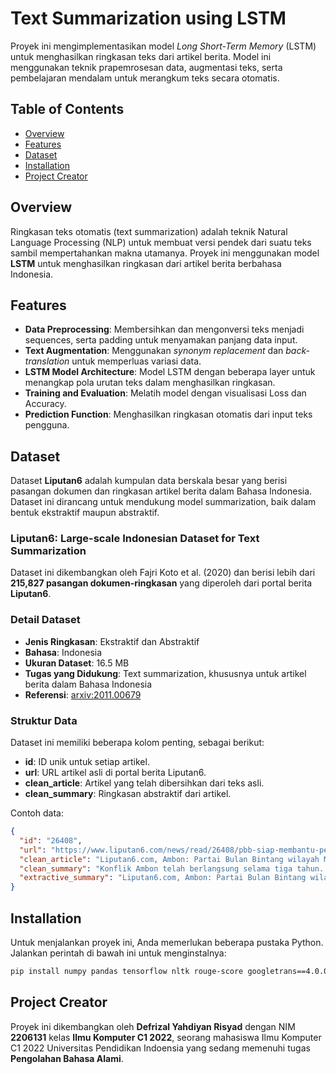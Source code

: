 # Text Summarization using LSTM

Proyek ini mengimplementasikan model _Long Short-Term Memory_ (LSTM) untuk menghasilkan ringkasan teks dari artikel berita. Model ini menggunakan teknik prapemrosesan data, augmentasi teks, serta pembelajaran mendalam untuk merangkum teks secara otomatis.

## Table of Contents

- [Overview](#overview)
- [Features](#features)
- [Dataset](#dataset)
- [Installation](#installation)
- [Project Creator](#project-creator)

## Overview

Ringkasan teks otomatis (text summarization) adalah teknik Natural Language Processing (NLP) untuk membuat versi pendek dari suatu teks sambil mempertahankan makna utamanya. Proyek ini menggunakan model **LSTM** untuk menghasilkan ringkasan dari artikel berita berbahasa Indonesia.

## Features

- **Data Preprocessing**: Membersihkan dan mengonversi teks menjadi sequences, serta padding untuk menyamakan panjang data input.
- **Text Augmentation**: Menggunakan _synonym replacement_ dan _back-translation_ untuk memperluas variasi data.
- **LSTM Model Architecture**: Model LSTM dengan beberapa layer untuk menangkap pola urutan teks dalam menghasilkan ringkasan.
- **Training and Evaluation**: Melatih model dengan visualisasi Loss dan Accuracy.
- **Prediction Function**: Menghasilkan ringkasan otomatis dari input teks pengguna.

## Dataset

Dataset **Liputan6** adalah kumpulan data berskala besar yang berisi pasangan dokumen dan ringkasan artikel berita dalam Bahasa Indonesia. Dataset ini dirancang untuk mendukung model summarization, baik dalam bentuk ekstraktif maupun abstraktif.

### Liputan6: Large-scale Indonesian Dataset for Text Summarization 

Dataset ini dikembangkan oleh Fajri Koto et al. (2020) dan berisi lebih dari **215,827 pasangan dokumen-ringkasan** yang diperoleh dari portal berita **Liputan6**.

### Detail Dataset

- **Jenis Ringkasan**: Ekstraktif dan Abstraktif
- **Bahasa**: Indonesia
- **Ukuran Dataset**: 16.5 MB
- **Tugas yang Didukung**: Text summarization, khususnya untuk artikel berita dalam Bahasa Indonesia
- **Referensi**: [arxiv:2011.00679](https://arxiv.org/abs/2011.00679)

### Struktur Data
Dataset ini memiliki beberapa kolom penting, sebagai berikut:

- **id**: ID unik untuk setiap artikel.
- **url**: URL artikel asli di portal berita Liputan6.
- **clean_article**: Artikel yang telah dibersihkan dari teks asli.
- **clean_summary**: Ringkasan abstraktif dari artikel.

Contoh data:

```json
{
  "id": "26408",
  "url": "https://www.liputan6.com/news/read/26408/pbb-siap-membantu-penyelesaian-konflik-ambon",
  "clean_article": "Liputan6.com, Ambon: Partai Bulan Bintang wilayah Maluku bertekad membantu pemerintah menyelesaikan konflik di provinsi tersebut...",
  "clean_summary": "Konflik Ambon telah berlangsung selama tiga tahun. Partai Bulan Bintang wilayah Maluku siap membantu pemerintah menyelesaikan kasus di provinsi tersebut.",
  "extractive_summary": "Liputan6.com, Ambon: Partai Bulan Bintang wilayah Maluku bertekad membantu pemerintah menyelesaikan konflik di provinsi tersebut. Siapa saja yang melanggar hukum harus ditindak."
}
```




## Installation

Untuk menjalankan proyek ini, Anda memerlukan beberapa pustaka Python. Jalankan perintah di bawah ini untuk menginstalnya:

```bash
pip install numpy pandas tensorflow nltk rouge-score googletrans==4.0.0-rc1
```


## Project Creator
Proyek ini dikembangkan oleh **Defrizal Yahdiyan Risyad** dengan NIM **2206131** kelas **Ilmu Komputer C1 2022**, seorang mahasiswa Ilmu Komputer C1 2022 Universitas Pendidikan Indoensia yang sedang memenuhi tugas **Pengolahan Bahasa Alami**.
